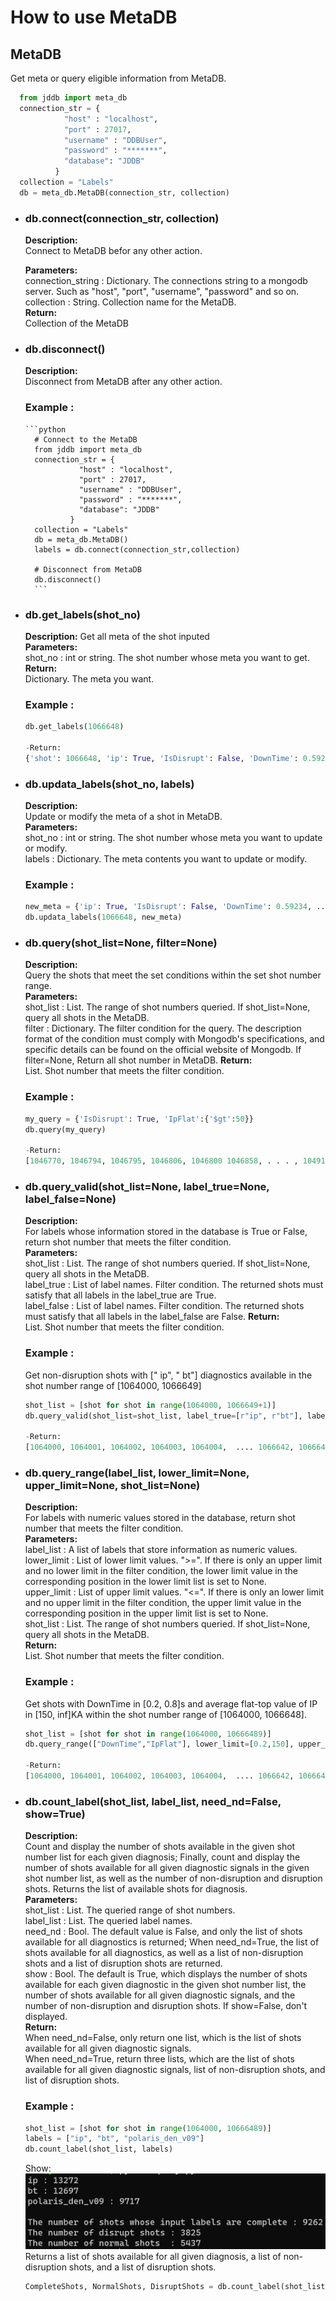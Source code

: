 # How to use MetaDB  
## **MetaDB**
  Get meta or query eligible information from MetaDB.
  ```python
    from jddb import meta_db
    connection_str = {
              "host" : "localhost",
              "port" : 27017,
              "username" : "DDBUser",
              "password" : "*******",
              "database": "JDDB"
            }
    collection = "Labels"
    db = meta_db.MetaDB(connection_str, collection)                  
  ```
- ### **db.connect(connection_str, collection)**
    **Description:**  
      Connect to MetaDB befor any other action.  

    **Parameters:**  
      connection_string : Dictionary. The connections string to a mongodb server. Such as "host", "port", "username", "password" and so on.  
      collection : String. Collection name for the MetaDB.  
    **Return:**  
      Collection of the MetaDB
    
- ### **db.disconnect()**
    **Description:**  
      Disconnect from MetaDB after any other action.

  ### **Example :**
      ```python
        # Connect to the MetaDB
        from jddb import meta_db
        connection_str = {
                  "host" : "localhost",
                  "port" : 27017,
                  "username" : "DDBUser",
                  "password" : "*******",
                  "database": "JDDB"
                }
        collection = "Labels"
        db = meta_db.MetaDB()
        labels = db.connect(connection_str,collection)

        # Disconnect from MetaDB
        db.disconnect()
        ```
- ### **db.get_labels(shot_no)**  
  **Description:** 
    Get all meta of the shot inputed  
  **Parameters:**  
    shot_no : int or string. The shot number whose meta you want to get.  
  **Return:**  
    Dictionary. The meta you want.

  ### **Example :**
    ```python
    db.get_labels(1066648)

    -Return:
    {'shot': 1066648, 'ip': True, 'IsDisrupt': False, 'DownTime': 0.5923408076837159, 'bt': True, ... 'MA_TOR1_R09': True}
    ```
- ### **db.updata_labels(shot_no, labels)**
  **Description:**  
    Update or modify the meta of a shot in MetaDB.  
  **Parameters:**  
    shot_no : int or string. The shot number whose meta you want to update or modify.  
    labels : Dictionary. The meta contents you want to update or modify. 

  ### **Example :**
    ```python
    new_meta = {'ip': True, 'IsDisrupt': False, 'DownTime': 0.59234, ...}
    db.updata_labels(1066648, new_meta)
    ```

- ### **db.query(shot_list=None, filter=None)**
  **Description:**   
    Query the shots that meet the set conditions within the set shot number range.  
  **Parameters:**  
    shot_list : List. The range of shot numbers queried. If shot_list=None, query all shots in the MetaDB.  
    filter : Dictionary. The filter condition for the query. The description format of the condition must comply with Mongodb's specifications, and specific details can be found on the official website of Mongodb. If filter=None, Return all shot number in MetaDB.
  **Return:**  
    List. Shot number that meets the filter condition.  
  ### **Example :**
    ```python
    my_query = {'IsDisrupt': True, 'IpFlat':{'$gt':50}}
    db.query(my_query)

    -Return:
    [1046770, 1046794, 1046795, 1046806, 1046800 1046858, . . . , 1049184, 1050467, 1052286, 1050560, 1052295]
    ```


- ### **db.query_valid(shot_list=None, label_true=None, label_false=None)**
  **Description:**  
    For labels whose information stored in the database is True or False, return shot number that meets the filter condition.  
  **Parameters:**  
    shot_list : List. The range of shot numbers queried. If shot_list=None, query all shots in the MetaDB.  
    label_true : List of label names. Filter condition. The returned shots must satisfy that all labels in the label_true are True.  
    label_false : List of label names. Filter condition. The returned shots must satisfy that all labels in the label_false are False.
  **Return:**  
    List. Shot number that meets the filter condition.
  ### **Example :**  
    Get non-disruption shots with [" ip", " bt"] diagnostics available in the shot number range of [1064000, 1066649]
    ```python
    shot_list = [shot for shot in range(1064000, 1066649+1)]
    db.query_valid(shot_list=shot_list, label_true=[r"ip", r"bt"], label_false=[r"IsDisrupt"])

    -Return:
    [1064000, 1064001, 1064002, 1064003, 1064004,  .... 1066642, 1066643, 1066644, 1066646, 1066648]
    ```

- ### **db.query_range(label_list, lower_limit=None, upper_limit=None, shot_list=None)**  
  **Description:**   
    For labels with numeric values stored in the database, return shot number that meets the filter condition.   
  **Parameters:**  
    label_list : A list of labels that store information as numeric values.   
    lower_limit : List of lower limit values. ">=". If there is only an upper limit and no lower limit in the filter condition, the lower limit value in the corresponding position in the lower limit list is set to None.   
    upper_limit : List of upper limit values. "<=". If there is only an lower limit and no upper limit in the filter condition, the upper limit value in the corresponding position in the upper limit list is set to None.    
    shot_list : List. The range of shot numbers queried. If shot_list=None, query all shots in the MetaDB.  
  **Return:**  
    List. Shot number that meets the filter condition.
  ### **Example :**  
    Get shots with DownTime in [0.2, 0.8]s and average flat-top value of IP in [150, inf]KA within the shot number range of [1064000, 1066648].
    ```python
    shot_list = [shot for shot in range(1064000, 10666489)]
    db.query_range(["DownTime","IpFlat"], lower_limit=[0.2,150], upper_limit=[0.8, None], shot_list=shot_list)

    -Return:
    [1064000, 1064001, 1064002, 1064003, 1064004,  .... 1066642, 1066643, 1066644, 1066646, 1066648]
    ```

- ### **db.count_label(shot_list, label_list, need_nd=False, show=True)**
  **Description:**   
    Count and display the number of shots available in the given shot number list for each given diagnosis; Finally, count and display the number of shots available for all given diagnostic signals in the given shot number list, as well as the number of non-disruption and disruption shots. Returns the list of available shots for diagnosis.  
  **Parameters:**  
    shot_list : List. The queried range of shot numbers.  
    label_list : List. The queried label names.  
    need_nd : Bool. The default value is False, and only the list of shots available for all diagnostics is returned; When need_nd=True, the list of shots available for all diagnostics, as well as a list of non-disruption shots and a list of disruption shots are returned.  
    show : Bool. The default is True, which displays the number of shots available for each given diagnostic in the given shot number list, the number of shots available for all given diagnostic signals, and the number of non-disruption and disruption shots. If show=False, don't displayed.  
  **Return:**  
    When need_nd=False, only return one list, which is the list of shots available for all given diagnostic signals.  
    When need_nd=True, return three lists, which are the list of shots available for all given diagnostic signals, list of non-disruption shots, and list of disruption shots.
  ### **Example :**  
    ```python
    shot_list = [shot for shot in range(1064000, 10666489)]
    labels = ["ip", "bt", "polaris_den_v09"]
    db.count_label(shot_list, labels)
    ```
    Show:
    ![2](./plot/1.png)  
    Returns a list of shots available for all given diagnosis, a list of non-disruption shots, and a list of disruption shots.  
    ```python
    CompleteShots, NormalShots, DisruptShots = db.count_label(shot_list, labels, need_nd=True, show=False)
    ```